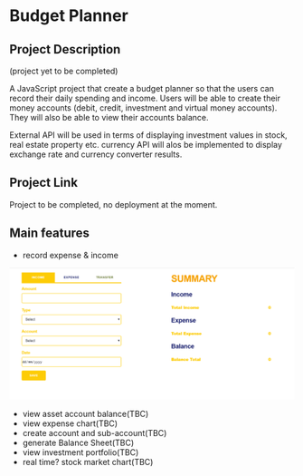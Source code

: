 # Budget Planner

## Project Description

(project yet to be completed)

A JavaScript project that create a budget planner so that the users can record their daily spending and income. Users will be able to create their money accounts (debit, credit, investment and virtual money accounts). They will also be able to view their accounts balance.

External API will be used in terms of displaying investment values in stock, real estate property etc. currency API will alos be implemented to display exchange rate and currency converter results.

## Project Link

Project to be completed, no deployment at the moment.

## Main features

- record expense & income

![](./gif/record.gif)

- view asset account balance(TBC)
- view expense chart(TBC)
- create account and sub-account(TBC)
- generate Balance Sheet(TBC)
- view investment portfolio(TBC)
- real time? stock market chart(TBC)
